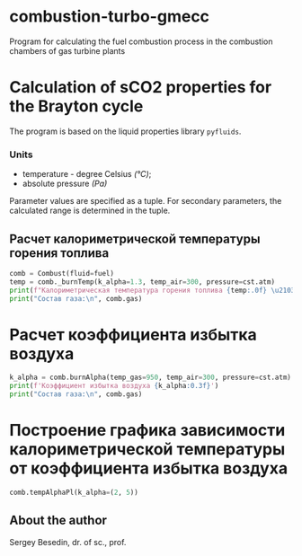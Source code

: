 # combustion-turbo-gmecc
Program for calculating the fuel combustion process in the combustion chambers of gas turbine plants

# Calculation of sCO2 properties for the Brayton cycle

The program is based on the liquid properties library `pyfluids`.

### Units
- temperature - degree Celsius _(°C)_;
- absolute pressure _(Pa)_

Parameter values ​​are specified as a tuple. For secondary parameters, the calculated range is determined in the tuple.

## Расчет калориметрической температуры горения топлива

```python
comb = Combust(fluid=fuel)
temp = comb._burnTemp(k_alpha=1.3, temp_air=300, pressure=cst.atm)
print(f"Калориметрическая температура горения топлива {temp:.0f} \u2103")
print("Состав газа:\n", comb.gas)
```

# Расчет коэффициента избытка воздуха
```python
k_alpha = comb.burnAlpha(temp_gas=950, temp_air=300, pressure=cst.atm)
print(f'Коэффициент избытка воздуха {k_alpha:0.3f}')
print("Состав газа:\n", comb.gas)
```

# Построение графика зависимости калориметрической температуры от коэффициента избытка воздуха
```python
comb.tempAlphaPl(k_alpha=(2, 5))
```

## About the author
Sergey Besedin,
dr. of sc., prof.